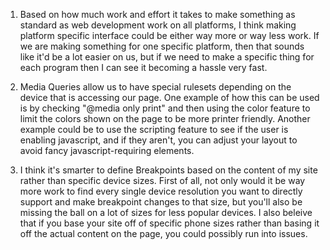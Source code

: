 1. Based on how much work and effort it takes to make something as standard as web development work on all platforms, 
I think making platform specific interface could be either way more or way less work. If we are making something for 
one specific platform, then that sounds like it'd be a lot easier on us, but if we need to make a specific thing for 
each program then I can see it becoming a hassle very fast.

2. Media Queries allow us to have special rulesets depending on the device that is accessing our page. One example of 
how this can be used is by checking "@media only print" and then using the color feature to limit the colors shown on 
the page to be more printer friendly. Another example could be to use the scripting feature to see if the user is enabling 
javascript, and if they aren't, you can adjust your layout to avoid fancy javascript-requiring elements.

3. I think it's smarter to define Breakpoints based on the content of my site rather than specific device sizes. 
First of all, not only would it be way more work to find every single device resolution you want to directly 
support and make breakpoint changes to that size, but you'll also be missing the ball on a lot of sizes for less 
popular devices. I also beleive that if you base your site off of specific phone sizes rather than basing it off 
the actual content on the page, you could possibly run into issues.